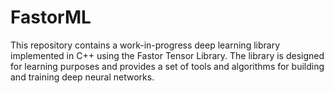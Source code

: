 # FastorML
This repository contains a work-in-progress deep learning library implemented in C++ using the Fastor Tensor Library. The library is designed for learning purposes and provides a set of tools and algorithms for building and training deep neural networks.
